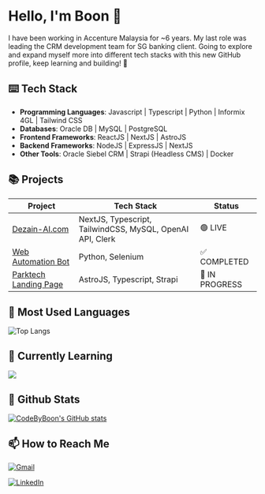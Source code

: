 # Hello, I'm Boon 👋

I have been working in Accenture Malaysia for ~6 years. My last role was leading the CRM development team for SG banking client.
Going to explore and expand myself more into different tech stacks with this new GitHub profile, keep learning and building! 🦾

## ⌨️ Tech Stack

- **Programming Languages**: Javascript | Typescript | Python | Informix 4GL | Tailwind CSS
- **Databases**: Oracle DB | MySQL | PostgreSQL
- **Frontend Frameworks**: ReactJS | NextJS | AstroJS
- **Backend Frameworks**: NodeJS | ExpressJS | NextJS
- **Other Tools**: Oracle Siebel CRM | Strapi (Headless CMS) | Docker

## 📚 Projects

| Project    | Tech Stack | Status |
|------------|------------|--------|
| [Dezain-AI.com](https://dezain-ai.com/) | NextJS, Typescript, TailwindCSS, MySQL, OpenAI API, Clerk | 🟢 LIVE |
| [Web Automation Bot](https://github.com/codebyboon/pythonbot) | Python, Selenium | ✅ COMPLETED |
| [Parktech Landing Page](https://github.com/parktech-my/parktech-website)  | AstroJS, Typescript, Strapi | 🔴 IN PROGRESS |

## 🔧 Most Used Languages

![Top Langs](https://github-readme-stats.vercel.app/api/top-langs/?username=codebyboon&size_weight=0.5&count_weight=0.5&langs_count=8)

## 🌱 Currently Learning

<p align="left">
  <a href="https://skillicons.dev">
    <img src="https://skillicons.dev/icons?i=go,rust,tauri" />
  </a>
</p>

## 🚀 Github Stats

[![CodeByBoon's GitHub stats](https://github-readme-stats.vercel.app/api?username=codebyboon&theme=midnight-purple&show_icons=true)](https://github.com/codebyboon/github-readme-stats)


## 📫 How to Reach Me

[![Gmail](https://img.shields.io/badge/Gmail-D14836?style=for-the-badge&logo=gmail&logoColor=white)](mailto:ybsaw95@gmail.com)

[![LinkedIn](https://img.shields.io/badge/linkedin-%230077B5.svg?style=for-the-badge&logo=linkedin&logoColor=white)](https://www.linkedin.com/in/yee-boon-saw)
